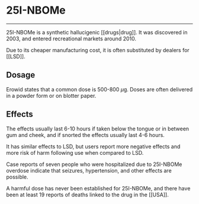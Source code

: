 # 25I-NBOMe


---
25I-NBOMe is a synthetic hallucigenic [[drugs|drug]]. It was discovered in 2003, and entered recreational markets around 2010.

Due to its cheaper manufacturing cost, it is often substituted by dealers for [[LSD]]. 

## Dosage
Erowid states that a common dose is 500-800 $\mu$g. Doses are often delivered in a powder form or on blotter paper. 

## Effects
The effects usually last 6-10 hours if taken below the tongue or in between gum and cheek, and if snorted the effects usually last 4-6 hours. 

It has similar effects to LSD, but users report more negative effects and more risk of harm following use when compared to LSD. 

Case reports of seven people who were hospitalized due to 25I-NBOMe overdose indicate that seizures, hypertension, and other effects are possible. 

A harmful dose has never been established for 25I-NBOMe, and there have been at least 19 reports of deaths linked to the drug in the [[USA]].